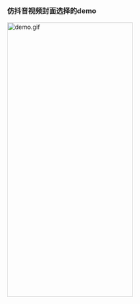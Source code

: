 ### 仿抖音视频封面选择的demo

<img src = "https://github.com/alpface/EditVideoCover/blob/master/EditVdeoCover/demo.gif?raw=true" width = "294" height = "640" alt = "demo.gif"/>

